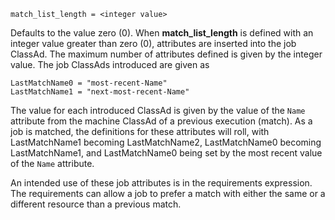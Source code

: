     match_list_length = <integer value>

Defaults to the value zero (0). When **match_list_length** is defined
with an integer value greater than zero (0), attributes are inserted
into the job ClassAd. The maximum number of attributes defined is given
by the integer value. The job ClassAds introduced are given as

<div>

<div>

    LastMatchName0 = "most-recent-Name"
    LastMatchName1 = "next-most-recent-Name"

</div>

</div>

The value for each introduced ClassAd is given by the value of the
`Name` attribute from the machine ClassAd of a previous execution
(match). As a job is matched, the definitions for these attributes will
roll, with LastMatchName1 becoming LastMatchName2, LastMatchName0
becoming LastMatchName1, and LastMatchName0 being set by the most recent
value of the `Name` attribute.

An intended use of these job attributes is in the requirements
expression. The requirements can allow a job to prefer a match with
either the same or a different resource than a previous match.
